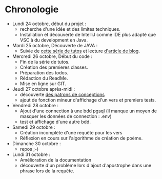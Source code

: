 
# Chronologie #

- Lundi 24 octobre, début du projet :
    - recherche d'une idée et des limites techniques.
    - Installation et découverte de IntelliJ comme IDE plus adapté que VSC à du development en Java.
- Mardi 25 octobre, Découverte de JAVA :
    - Suivie de [cette série de tutos](https://www.youtube.com/watch?v=qWb_DsW0q2g&list=PLMS9Cy4Enq5LKYxJmD1ZIu3C7f3vA00hM) et lecture [d'article de blog](https://www.digitalocean.com/community/tutorials/public-static-void-main-string-args-java-main-method).
- Mercredi 26 octobre, Début du code :
    - Fin de la série de tutos.
    - Création des premieres classes.
    - Préparation des todos.
    - Rédaction du ReadMe.
    - Mise en ligne sur GIT.
- Jeudi 27 octobre après-midi :
    - découverte [des patrons de conceptions](https://refactoring.guru/fr/design-patterns/catalog)
    - ajout de fonction mineur d'affichage d'un vers et premiers tests.
- Vendredi 28 octobre :
    - Ajout d'une connection à une bdd pgsql (il manque un moyen de masquer les données de connection : .env)
    - test et affichage d'une autre bdd.
- Samedi 29 octobre :
    - Création incomplète d'une requête pour les vers
    - Réflexion en cours sur l'algorithme de création de poème.
- Dimanche 30 octobre : 
  - repos ;-)
- Lundi 31 octobre : 
  - Amélioration de la documentation
  - découverte d'un problème lors d'ajout d'apostrophe dans une phrase lors de la requête.
  